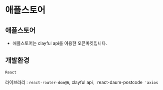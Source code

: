 # 애플스토어

## 애플스토어

- 애플스토어는 clayful api를 이용한 오픈마켓입니다.

## 개발환경

`React`

라이브러리 : `react-router-dom@6`, clayful api`, `react-daum-postcode` 'axios`
